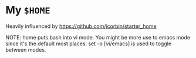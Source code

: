# My `$HOME`

Heavily influenced by https://github.com/jcorbin/starter_home

NOTE: home puts bash into vi mode.  You might be more use to emacs
mode since it's the default most places.  set -o [vi/emacs] is used to
toggle between modes.

